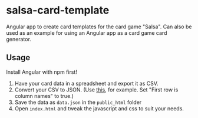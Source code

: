 # salsa-card-template
Angular app to create card templates for the card game "Salsa". Can also be used as an example for using an Angular app as a card game card generator.

## Usage
Install Angular with npm first!
1. Have your card data in a spreadsheet and export it as CSV.
2. Convert your CSV to JSON. (Use [this](http://www.convertcsv.com/csv-to-json.htm), for example. Set "First row is column names" to true.)
3. Save the data as `data.json` in the `public_html` folder
4. Open `index.html` and tweak the javascript and css to suit your needs.
